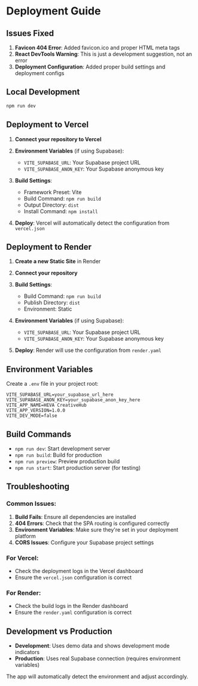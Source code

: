 # Deployment Guide

## Issues Fixed

1. **Favicon 404 Error**: Added favicon.ico and proper HTML meta tags
2. **React DevTools Warning**: This is just a development suggestion, not an error
3. **Deployment Configuration**: Added proper build settings and deployment configs

## Local Development

```bash
npm run dev
```

## Deployment to Vercel

1. **Connect your repository to Vercel**
2. **Environment Variables** (if using Supabase):
   - `VITE_SUPABASE_URL`: Your Supabase project URL
   - `VITE_SUPABASE_ANON_KEY`: Your Supabase anonymous key

3. **Build Settings**:
   - Framework Preset: Vite
   - Build Command: `npm run build`
   - Output Directory: `dist`
   - Install Command: `npm install`

4. **Deploy**: Vercel will automatically detect the configuration from `vercel.json`

## Deployment to Render

1. **Create a new Static Site** in Render
2. **Connect your repository**
3. **Build Settings**:
   - Build Command: `npm run build`
   - Publish Directory: `dist`
   - Environment: Static

4. **Environment Variables** (if using Supabase):
   - `VITE_SUPABASE_URL`: Your Supabase project URL
   - `VITE_SUPABASE_ANON_KEY`: Your Supabase anonymous key

5. **Deploy**: Render will use the configuration from `render.yaml`

## Environment Variables

Create a `.env` file in your project root:

```env
VITE_SUPABASE_URL=your_supabase_url_here
VITE_SUPABASE_ANON_KEY=your_supabase_anon_key_here
VITE_APP_NAME=HEVA CreativeHub
VITE_APP_VERSION=1.0.0
VITE_DEV_MODE=false
```

## Build Commands

- `npm run dev`: Start development server
- `npm run build`: Build for production
- `npm run preview`: Preview production build
- `npm run start`: Start production server (for testing)

## Troubleshooting

### Common Issues:

1. **Build Fails**: Ensure all dependencies are installed
2. **404 Errors**: Check that the SPA routing is configured correctly
3. **Environment Variables**: Make sure they're set in your deployment platform
4. **CORS Issues**: Configure your Supabase project settings

### For Vercel:
- Check the deployment logs in the Vercel dashboard
- Ensure the `vercel.json` configuration is correct

### For Render:
- Check the build logs in the Render dashboard
- Ensure the `render.yaml` configuration is correct

## Development vs Production

- **Development**: Uses demo data and shows development mode indicators
- **Production**: Uses real Supabase connection (requires environment variables)

The app will automatically detect the environment and adjust accordingly. 